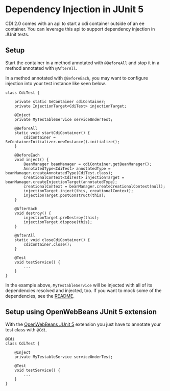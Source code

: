 # Dependency Injection in JUnit 5

CDI 2.0 comes with an api to start a cdi container outside of an ee container.
You can leverage this api to support dependency injection in JUnit tests.

## Setup

Start the container in a method annotated with ``@BeforeAll`` and stop it in a method annotated with ``@AfterAll``.

In a method annotated with ``@BeforeEach``, you may want to configure injection into your test instance like seen below.

```
class CdiTest {

    private static SeContainer cdiContainer;
    private InjectionTarget<CdiTest> injectionTarget;

    @Inject
    private MyTestableService serviceUnderTest;

    @BeforeAll
    static void startCdiContainer() {
        cdiContainer = SeContainerInitializer.newInstance().initialize();
    }

    @BeforeEach
    void inject() {
        BeanManager beanManager = cdiContainer.getBeanManager();
        AnnotatedType<CdiTest> annotatedType = beanManager.createAnnotatedType(CdiTest.class);
        CreationalContext<CdiTest> injectionTarget = beanManager.createInjectionTarget(annotatedType);
        creationalContext = beanManager.createCreationalContext(null);
        injectionTarget.inject(this, creationalContext);
        injectionTarget.postConstruct(this);
    }

    @AfterEach
    void destroy() {
        injectionTarget.preDestroy(this);
        injectionTarget.dispose(this);
    }

    @AfterAll
    static void closeCdiContainer() {
        cdiContainer.close();
    }

    @Test
    void testService() {
        ...
    }
}
```

In the example above, ``MyTestableService`` will be injected with all of its dependencies resolved and injected, too.
If you want to mock some of the dependencies, see the [README](README.md).

## Setup using OpenWebBeans JUnit 5 extension

With the [OpenWebBeans JUnit 5](https://openwebbeans.apache.org/openwebbeans-junit5.html) extension
you just have to annotate your test class with ``@Cdi``.

```
@Cdi
class CdiTest {

    @Inject
    private MyTestableService serviceUnderTest;

    @Test
    void testService() {
        ...
    }
}
```
